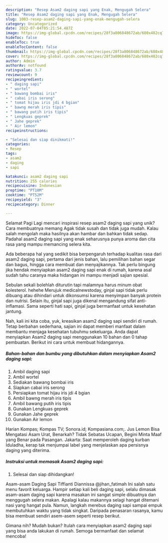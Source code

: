 ```yaml
---
description: "Resep Asam2 daging sapi yang Enak, Mengugah Selera"
title: "Resep Asam2 daging sapi yang Enak, Mengugah Selera"
slug: 1003-resep-asam2-daging-sapi-yang-enak-mengugah-selera
category: Uncategorized
date: 2022-07-04T05:21:54.487Z
image: https://img-global.cpcdn.com/recipes/28f3a806848672ab/680x482cq70/asam2-daging-sapi-foto-resep-utama.jpg
hideToc: false
enableToc: true
enableTocContent: false
thumbnail: https://img-global.cpcdn.com/recipes/28f3a806848672ab/680x482cq70/asam2-daging-sapi-foto-resep-utama.jpg
cover: https://img-global.cpcdn.com/recipes/28f3a806848672ab/680x482cq70/asam2-daging-sapi-foto-resep-utama.jpg
author: Admin
authorAv: notfound
ratingvalue: 3.7
reviewcount: 9
recipeingredient:
- " daging sapi"
- " wortel"
- " bawang bombai iris"
- " cabai iris serong"
- " tomat hijau iris jdi 4 bgian"
- " bawng merah iris tipis"
- " bawang putih iris tipis"
- " Lengkuas geprek"
- " Jahe geprek"
- " Air lemon"
recipeinstructions:

- "Selesai dan siap dinikmati!"
categories:
- Resep
tags:
- asam2
- daging
- sapi

katakunci: asam2 daging sapi 
nutrition: 255 calories
recipecuisine: Indonesian
preptime: "PT10M"
cooktime: "PT52M"
recipeyield: "3"
recipecategory: Dinner

---
```



Selamat Pagi Lagi mencari inspirasi resep asam2 daging sapi yang unik? Cara membuatnya memang Agak tidak susah dan tidak juga mudah. Kalau salah mengolah maka hasilnya akan hambar dan bahkan tidak sedap. Padahal asam2 daging sapi yang enak seharusnya punya aroma dan cita rasa yang mampu memancing selera kita.


Ada beberapa hal yang sedikit bisa berpengaruh terhadap kualitas rasa dari asam2 daging sapi, pertama dari jenis bahan, lalu pemilihan bahan segar dan bagus, hingga cara membuat dan menyajikannya. Tak perlu bingung jika hendak menyiapkan asam2 daging sapi enak di rumah, karena asal sudah tahu caranya maka hidangan ini mampu menjadi sajian spesial.

Sebulan sekali bolehlah diturutin tapi malamnya harus minum obat kolesterol. hehehe Merujuk medicalnewstoday, ginjal sapi tidak perlu dibuang atau dihindari untuk dikonsumsi karena menyimpan banyak protein dan nutrisi. Selain itu, ginjal sapi juga dikenal mengandung sifat anti-inflamasi. Sama seperti hati sapi, ginjal juga bermanfaat untuk kesehatan jantung.


Nah, kali ini kita coba, yuk, kreasikan asam2 daging sapi sendiri di rumah. Tetap berbahan sederhana, sajian ini dapat memberi manfaat dalam membantu menjaga kesehatan tubuhmu sekeluarga. Anda dapat menyiapkan Asam2 daging sapi menggunakan 10 bahan dan 0 tahap pembuatan. Berikut ini cara untuk membuat hidangannya.

<!--inarticleads1-->

##### Bahan-bahan dan bumbu yang dibutuhkan dalam menyiapkan Asam2 daging sapi:

1. Ambil  daging sapi
1. Ambil  wortel
1. Sediakan  bawang bombai iris
1. Siapkan  cabai iris serong
1. Persiapkan  tomat hijau iris jdi 4 bgian
1. Ambil  bawng merah iris tipis
1. Ambil  bawang putih iris tipis
1. Gunakan  Lengkuas geprek
1. Gunakan  Jahe geprek
1. Gunakan  Air lemon


Harian Kompas; Kompas TV; Sonora.id; Kompasiana.com;. Jus Lemon Bisa Mengatasi Asam Urat, Benarkah? Tidak Sebatas Ucapan, Begini Minta Maaf yang Benar pada Pasangan. Jakarta: Saat memperoleh daging kurban Iduladha, kerap tak menjumpai label yang menjelaskan apa persisnya daging yang diterima. 

<!--inarticleads2-->

##### Instruksi untuk memasak Asam2 daging sapi:


1. Selesai dan siap dihidangkan!

Asam-asam Daging Sapi Tiffianti Diannissa @jihan_fatimah Ini salah satu menu favorit keluarga. Hampir setiap kali beli daging sapi, selalu dimasak asam-asam daging sapi karena masakan ini sangat simple dibuatnya dan menggugah selera makan. Apalagi kalau makannya selagi hangat ditemani nasi yang hangat pula. Namun, langkah merebus daging sapi sampai empuk membutuhkan waktu yang tidak singkat. Daripada penasaran rasanya, kamu bisa membuat sendiri asem-asem seperti resep berikut. 

Gimana nih? Mudah bukan? Itulah cara menyiapkan asam2 daging sapi yang bisa anda lakukan di rumah. Semoga bermanfaat dan selamat mencoba!
